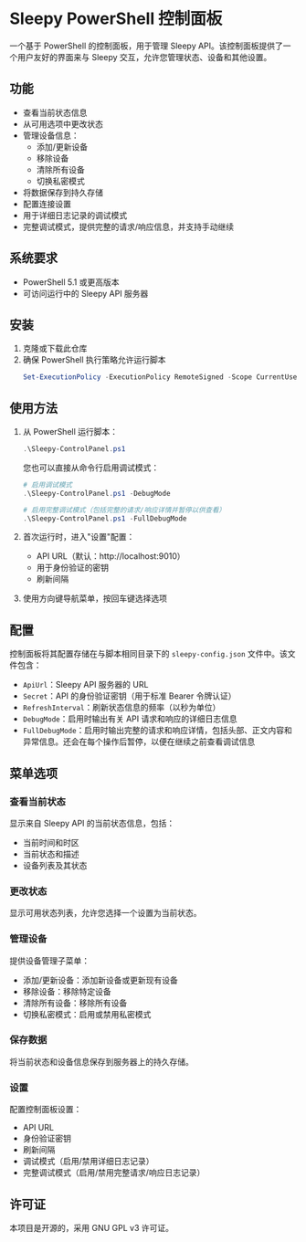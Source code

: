 # Sleepy PowerShell 控制面板

一个基于 PowerShell 的控制面板，用于管理 Sleepy API。该控制面板提供了一个用户友好的界面来与 Sleepy 交互，允许您管理状态、设备和其他设置。

## 功能

- 查看当前状态信息
- 从可用选项中更改状态
- 管理设备信息：
  - 添加/更新设备
  - 移除设备
  - 清除所有设备
  - 切换私密模式
- 将数据保存到持久存储
- 配置连接设置
- 用于详细日志记录的调试模式
- 完整调试模式，提供完整的请求/响应信息，并支持手动继续

## 系统要求

- PowerShell 5.1 或更高版本
- 可访问运行中的 Sleepy API 服务器

## 安装

1. 克隆或下载此仓库
2. 确保 PowerShell 执行策略允许运行脚本
   ```powershell
   Set-ExecutionPolicy -ExecutionPolicy RemoteSigned -Scope CurrentUser
   ```

## 使用方法

1. 从 PowerShell 运行脚本：
   ```powershell
   .\Sleepy-ControlPanel.ps1
   ```

   您也可以直接从命令行启用调试模式：
   ```powershell
   # 启用调试模式
   .\Sleepy-ControlPanel.ps1 -DebugMode

   # 启用完整调试模式（包括完整的请求/响应详情并暂停以供查看）
   .\Sleepy-ControlPanel.ps1 -FullDebugMode
   ```

2. 首次运行时，进入"设置"配置：
   - API URL（默认：http://localhost:9010）
   - 用于身份验证的密钥
   - 刷新间隔

3. 使用方向键导航菜单，按回车键选择选项

## 配置

控制面板将其配置存储在与脚本相同目录下的 `sleepy-config.json` 文件中。该文件包含：

- `ApiUrl`：Sleepy API 服务器的 URL
- `Secret`：API 的身份验证密钥（用于标准 Bearer 令牌认证）
- `RefreshInterval`：刷新状态信息的频率（以秒为单位）
- `DebugMode`：启用时输出有关 API 请求和响应的详细日志信息
- `FullDebugMode`：启用时输出完整的请求和响应详情，包括头部、正文内容和异常信息。还会在每个操作后暂停，以便在继续之前查看调试信息

## 菜单选项

### 查看当前状态
显示来自 Sleepy API 的当前状态信息，包括：
- 当前时间和时区
- 当前状态和描述
- 设备列表及其状态

### 更改状态
显示可用状态列表，允许您选择一个设置为当前状态。

### 管理设备
提供设备管理子菜单：
- 添加/更新设备：添加新设备或更新现有设备
- 移除设备：移除特定设备
- 清除所有设备：移除所有设备
- 切换私密模式：启用或禁用私密模式

### 保存数据
将当前状态和设备信息保存到服务器上的持久存储。

### 设置
配置控制面板设置：
- API URL
- 身份验证密钥
- 刷新间隔
- 调试模式（启用/禁用详细日志记录）
- 完整调试模式（启用/禁用完整请求/响应日志记录）

## 许可证

本项目是开源的，采用 GNU GPL v3 许可证。